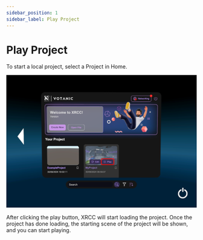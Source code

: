 ```yaml
---
sidebar_position: 1
sidebar_label: Play Project
---
```


# Play Project

To start a local project, select a Project in Home.

![](/img/XR/PlayProject/PlayProject.png)

After clicking the play button, XRCC will start loading the project. Once the project has done loading, the starting scene of the project will be shown, and you can start playing.

